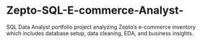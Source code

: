 # Zepto-SQL-E-commerce-Analyst-
SQL Data Analyst portfolio project analyzing Zepto’s e-commerce inventory which includes database setup, data cleaning, EDA, and business insights.
